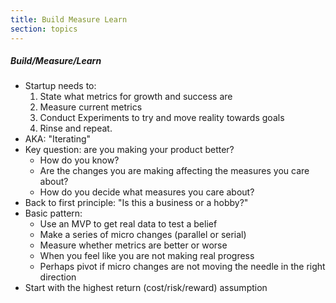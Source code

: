 ```yaml
---
title: Build Measure Learn
section: topics
---
```


##### Build/Measure/Learn
* Startup needs to:
	1. State what metrics for growth and success are
	1. Measure current metrics
	1. Conduct Experiments to try and move reality towards goals
	1. Rinse and repeat.
* AKA: "Iterating"
* Key question: are you making your product better?
	* How do you know?
	* Are the changes you are making affecting the measures you care about?
	* How do you decide what measures you care about?
* Back to first principle: "Is this a business or a hobby?"
* Basic pattern:
	* Use an MVP to get real data to test a belief
	* Make a series of micro changes (parallel or serial)
	* Measure whether metrics are better or worse
	* When you feel like you are not making real progress
	* Perhaps pivot if micro changes are not moving the needle in the right direction
* Start with the highest return (cost/risk/reward) assumption



	
